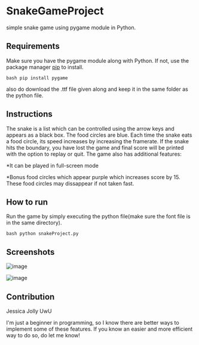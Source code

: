 # SnakeGameProject
simple snake game using pygame module in Python.

## Requirements
Make sure you have the pygame module along with Python. If not, use the package manager [pip](https://pip.pypa.io/en/stable/) to install.

` bash
pip install pygame
` 

also do download the .ttf file given along and keep it in the same folder as the python file.

## Instructions
The snake is a list which can be controlled using the arrow keys and appears as a black box. The food circles are blue. Each time the snake eats a food circle, its speed increases by increasing the framerate. If the snake hits the boundary, you have lost the game and final score will be printed with the option to replay or quit. The game also has additional features:

*It can be played in full-screen mode

*Bonus food circles which appear purple which increases score by 15. These food circles may dissappear if not taken fast.

## How to run
Run the game by simply executing the python file(make sure the font file is in the same directory).

` bash
python snakeProject.py
`

## Screenshots
![image](https://user-images.githubusercontent.com/68645801/132949339-178bea3c-4ca0-4faf-b445-5b0efef9772f.png)

![image](https://user-images.githubusercontent.com/68645801/132949356-ea2fa8d4-acb6-469b-92f0-19456c227227.png)



## Contribution
Jessica Jolly UwU

I'm just a beginner in programming, so I know there are better ways to implement some of these features. If you know an easier and more efficient way to do so, do let me know!



